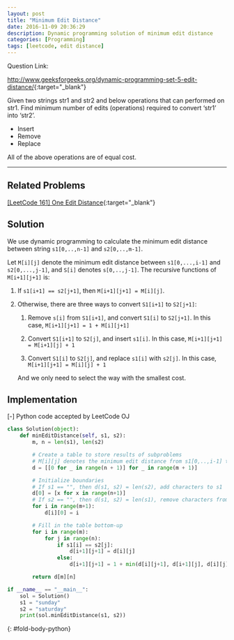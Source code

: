 ```yaml
---
layout: post
title: "Minimum Edit Distance"
date: 2016-11-09 20:36:29
description: Dynamic programming solution of minimum edit distance
categories: [Programming]
tags: [leetcode, edit distance]
---
```


Question Link:

<http://www.geeksforgeeks.org/dynamic-programming-set-5-edit-distance/>{:target="_blank"}

Given two strings str1 and str2 and below operations that can performed on str1. 
Find minimum number of edits (operations) required to convert ‘str1’ into ‘str2’.

* Insert
* Remove
* Replace

All of the above operations are of equal cost.

---

## Related Problems

[[LeetCode 161] One Edit Distance](/2016/11/09/leetcode161-One-Eidt-Distance/){:target="_blank"}

## Solution

We use dynamic programming to calculate the minimum edit distance between string `s1[0,..,n-1]` and `s2[0,..,m-1]`.

Let `M[i][j]` denote the minimum edit distance between `s1[0,...,i-1]` and `s2[0,...,j-1]`,
and `S[i]` denotes `s[0,..,j-1]`.
The recursive functions of `M[i+1][j+1]` is:
 
1. If `s1[i+1] == s2[j+1]`, then `M[i+1][j+1] = M[i][j]`.
2. Otherwise, there are three ways to convert `S1[i+1]` to `S2[j+1]`:

    1) Remove `s[i]` from `S1[i+1]`, and convert `S1[i]` to `S2[j+1]`. In this case, `M[i+1][j+1] = 1 + M[i][j+1]`
    
    2) Convert `S1[i+1]` to `S2[j]`, and insert `s1[i]`. In this case, `M[i+1][j+1] = M[i+1][j] + 1`
    
    3) Convert `S1[i]` to `S2[j]`, and replace `s1[i]` with `s2[j]`. In this case, `M[i+1][j+1] = M[i][j] + 1`
    
    And we only need to select the way with the smallest cost.
 
## Implementation

<div class="code-title">
<span class="code-fold" id="fold-btn-python" onclick="$use('fold-body-python', 'fold-btn-python')">[-]</span>
Python code accepted by LeetCode OJ
</div>

~~~ python
class Solution(object):
    def minEditDistance(self, s1, s2):
        m, n = len(s1), len(s2)

        # Create a table to store results of subproblems
        # M[i][j] denotes the minimum edit distance from s1[0,..,i-1] to s2[0,..,j-1]
        d = [[0 for _ in range(n + 1)] for _ in range(m + 1)]

        # Initialize boundaries
        # If s1 == "", then d(s1, s2) = len(s2), add characters to s1
        d[0] = [x for x in range(n+1)]
        # If s2 == "", then d(s1, s2) = len(s1), remove characters from s1
        for i in range(m+1):
            d[i][0] = i

        # Fill in the table bottom-up
        for i in range(m):
            for j in range(n):
                if s1[i] == s2[j]:
                    d[i+1][j+1] = d[i][j]
                else:
                    d[i+1][j+1] = 1 + min(d[i][j+1], d[i+1][j], d[i][j])

        return d[m][n]

if __name__ == "__main__":
    sol = Solution()
    s1 = "sunday"
    s2 = "saturday"
    print(sol.minEditDistance(s1, s2))
~~~
{: #fold-body-python}


